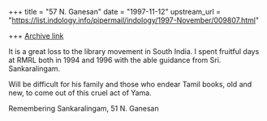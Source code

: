 +++
title = "57 N. Ganesan"
date = "1997-11-12"
upstream_url = "https://list.indology.info/pipermail/indology/1997-November/009807.html"

+++
[Archive link](https://list.indology.info/pipermail/indology/1997-November/009807.html)

It is a great loss to the library movement in South India.
I spent fruitful days at RMRL both in 1994 and 1996 with
the able guidance from Sri. Sankaralingam.

Will be difficult for his family and those who endear Tamil books, old and
new, to come out of this cruel act of Yama.

Remembering Sankaralingam, 51
N. Ganesan



